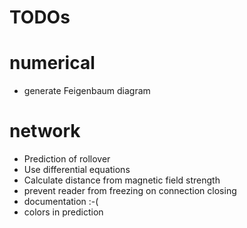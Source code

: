 
# TODOs

# numerical

* generate Feigenbaum diagram

# network

* Prediction of rollover
* Use differential equations
* Calculate distance from magnetic field strength
* prevent reader from freezing on connection closing
* documentation :-(
* colors in prediction

